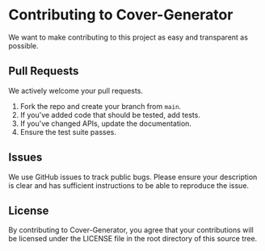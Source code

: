 # Contributing to Cover-Generator
We want to make contributing to this project as easy and transparent as
possible.

## Pull Requests
We actively welcome your pull requests.

1. Fork the repo and create your branch from `main`.
2. If you've added code that should be tested, add tests.
3. If you've changed APIs, update the documentation.
4. Ensure the test suite passes.

## Issues
We use GitHub issues to track public bugs. Please ensure your description is
clear and has sufficient instructions to be able to reproduce the issue.

## License
By contributing to Cover-Generator, you agree that your contributions will be licensed
under the LICENSE file in the root directory of this source tree.
